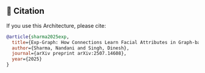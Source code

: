## 📖 Citation

If you use this Architecture, please cite:

```bibtex
@article{sharma2025exp,
  title={Exp-Graph: How Connections Learn Facial Attributes in Graph-based Expression Recognition},
  author={Sharma, Nandani and Singh, Dinesh},
  journal={arXiv preprint arXiv:2507.14608},
  year={2025}
}
